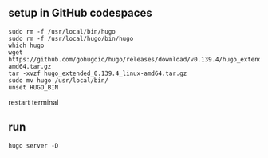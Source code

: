 ## setup in GitHub codespaces

```
sudo rm -f /usr/local/bin/hugo
sudo rm -f /usr/local/hugo/bin/hugo
which hugo
wget https://github.com/gohugoio/hugo/releases/download/v0.139.4/hugo_extended_0.139.4_linux-amd64.tar.gz
tar -xvzf hugo_extended_0.139.4_linux-amd64.tar.gz
sudo mv hugo /usr/local/bin/
unset HUGO_BIN

```
restart terminal

## run
```
hugo server -D
```